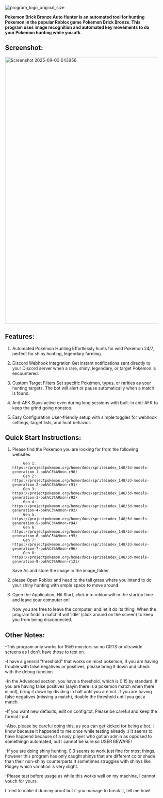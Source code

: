 ![program_logo_original_size](https://github.com/user-attachments/assets/2762b60c-3683-4c8a-8ebc-1201d8b3f81e)

**Pokemon Brick Bronze Auto Hunter is an automated tool for hunting Pokemon in the popular Roblox game Pokemon Brick Bronze. This program uses image recognition and automated key movements to do your Pokemon hunting while you afk.**


## Screenshot:
<img width="645" height="876" alt="Screenshot 2025-09-03 043956" src="https://github.com/user-attachments/assets/6e2e64f1-a0cf-44c6-a8ad-5a0bf8fcc8e9" />

## Features:
1. Automated Pokémon Hunting
Effortlessly hunts for wild Pokémon 24/7, perfect for shiny hunting, legendary farming.

2. Discord Webhook Integration
Get instant notifications sent directly to your Discord server when a rare, shiny, legendary, or target Pokémon is encountered.

3. Custom Target Filters
Set specific Pokémon, types, or rarities as your hunting targets. The bot will alert or pause automatically when a match is found.

4. Anti-AFK
Stays active even during long sessions with built-in anti-AFK to keep the grind going nonstop.

5. Easy Configuration
User-friendly setup with simple toggles for webhook settings, target lists, and hunt behavior.

## Quick Start Instructions:
1. Please find the Pokemon you are looking for from the following websites:

            Gen 1: https://projectpokemon.org/home/docs/spriteindex_148/3d-models-generation-1-pok%C3%A9mon-r90/
            Gen 2: https://projectpokemon.org/home/docs/spriteindex_148/3d-models-generation-2-pok%C3%A9mon-r91/
            Gen 3: https://projectpokemon.org/home/docs/spriteindex_148/3d-models-generation-3-pok%C3%A9mon-r92/
            Gen 4: https://projectpokemon.org/home/docs/spriteindex_148/3d-models-generation-4-pok%C3%A9mon-r93/
            Gen 5: https://projectpokemon.org/home/docs/spriteindex_148/3d-models-generation-5-pok%C3%A9mon-r94/
            Gen 6: https://projectpokemon.org/home/docs/spriteindex_148/3d-models-generation-6-pok%C3%A9mon-r95/
            Gen 7: https://projectpokemon.org/home/docs/spriteindex_148/3d-models-generation-7-pok%C3%A9mon-r96/
            Gen 8: https://projectpokemon.org/home/docs/spriteindex_148/3d-models-generation-8-pok%C3%A9mon-r123/
            
   Save As and store the image in the image_folder.

2. please Open Roblox and head to the tall grass 
            where you intend to do your shiny hunting with ample space to move around

3. Open the Application, Hit Start, click into roblox within the startup time and leave your computer on!

   Now you are free to leave the computer, and let it do its thing. When the program finds a match it will 'idle' (click around on the screen) to keep you from being disconnected.

## Other Notes:

  -This program only works for 16x9 monitors so no CRTS or ultrawide screens as I don't have those to test on.

  -I have a general "threshold" that works on most pokemon, if you are having trouble with false negatives or positives, please bring it down and check with the debug function.

  -In the Advanced section, you have a threshold, which is 0.15 by standard. If you are having false positives (sayin there is a pokemon match when there is not), bring it down by  dividing in half until you are not. If you are having false negatives (missing a match), double the threshold until you get a match. 

  -If you want new defaults, edit on config.txt. Please be careful and keep the format I put.

  -Also, please be careful doing this, as you can get kicked for being a bot. I know because it happened to me once while testing already :( It seems to have happend because of a nosy player who got an admin as opposed to somethingn automated, but I cannot be sure so USER BEWARE!

  -If you are doing shiny hunting, 0.3 seems to work just fine for most things, however this program has only caught shinys that are different color shade than their non-shiny counterparts.It sometimes struggles with shinys like Pidgey which variation is very slight. 

  -Please test before usage as while this works well on my machine, I cannot vouch for yours.

  I tried to make it dummy proof but if you manage to break it, tell me how!
